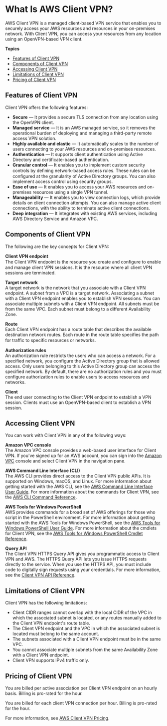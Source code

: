 # What Is AWS Client VPN?<a name="what-is"></a>

AWS Client VPN is a managed client\-based VPN service that enables you to securely access your AWS resources and resources in your on\-premises network\. With Client VPN, you can access your resources from any location using an OpenVPN\-based VPN client\.

**Topics**
+ [Features of Client VPN](#what-is-features)
+ [Components of Client VPN](#what-is-components)
+ [Accessing Client VPN](#what-is-access)
+ [Limitations of Client VPN](#what-is-limitations)
+ [Pricing of Client VPN](#what-is-pricing)

## Features of Client VPN<a name="what-is-features"></a>

Client VPN offers the following features:
+ **Secure** — It provides a secure TLS connection from any location using the OpenVPN client\.
+ **Managed service** — It is an AWS managed service, so it removes the operational burden of deploying and managing a third\-party remote access VPN solution\.
+ **Highly available and elastic** — It automatically scales to the number of users connecting to your AWS resources and on\-premises resources\.
+ **Authentication** — It supports client authentication using Active Directory and certificate\-based authentication\.
+ **Granular control** — It enables you to implement custom security controls by deﬁning network\-based access rules\. These rules can be configured at the granularity of Active Directory groups\. You can also implement access control using security groups\.
+ **Ease of use** — It enables you to access your AWS resources and on\-premises resources using a single VPN tunnel\.
+ **Manageability** — It enables you to view connection logs, which provide details on client connection attempts\. You can also manage active client connections, with the ability to terminate active client connections\.
+ **Deep integration** — It integrates with existing AWS services, including AWS Directory Service and Amazon VPC\.

## Components of Client VPN<a name="what-is-components"></a>

The following are the key concepts for Client VPN:

**Client VPN endpoint**  
The Client VPN endpoint is the resource you create and conﬁgure to enable and manage client VPN sessions\. It is the resource where all client VPN sessions are terminated\.

**Target network**  
A target network is the network that you associate with a Client VPN endpoint\. A subnet from a VPC is a target network\. Associating a subnet with a Client VPN endpoint enables you to establish VPN sessions\. You can associate multiple subnets with a Client VPN endpoint\. All subnets must be from the same VPC\. Each subnet must belong to a different Availability Zone\.

**Route**  
Each Client VPN endpoint has a route table that describes the available destination network routes\. Each route in the route table specifies the path for traﬃc to speciﬁc resources or networks\.

**Authorization rules**  
An authorization rule restricts the users who can access a network\. For a specified network, you configure the Active Directory group that is allowed access\. Only users belonging to this Active Directory group can access the specified network\. By default, there are no authorization rules and you must configure authorization rules to enable users to access resources and networks\. 

**Client**  
The end user connecting to the Client VPN endpoint to establish a VPN session\. Clients must use an OpenVPN\-based client to establish a VPN session\.

## Accessing Client VPN<a name="what-is-access"></a>

You can work with Client VPN in any of the following ways:

**Amazon VPC console**  
The Amazon VPC console provides a web\-based user interface for Client VPN\. If you've signed up for an AWS account, you can sign into the [Amazon VPC](https://console.aws.amazon.com/vpc/) console and select Client VPN in the navigation pane\.

**AWS Command Line Interface \(CLI\)**  
The AWS CLI provides direct access to the Client VPN public APIs\. It is supported on Windows, macOS, and Linux\. For more information about getting started with the AWS CLI, see the [AWS Command Line Interface User Guide](https://docs.aws.amazon.com/cli/latest/userguide/)\. For more information about the commands for Client VPN, see the [AWS CLI Command Reference](https://docs.aws.amazon.com/cli/latest/reference/)\.

**AWS Tools for Windows PowerShell**  
AWS provides commands for a broad set of AWS offerings for those who script in the PowerShell environment\. For more information about getting started with the AWS Tools for Windows PowerShell, see the [AWS Tools for Windows PowerShell User Guide](https://docs.aws.amazon.com/powershell/latest/userguide/)\. For more information about the cmdlets for Client VPN, see the [AWS Tools for Windows PowerShell Cmdlet Reference](https://docs.aws.amazon.com/powershell/latest/reference/)\.

**Query API**  
The Client VPN HTTPS Query API gives you programmatic access to Client VPN and AWS\. The HTTPS Query API lets you issue HTTPS requests directly to the service\. When you use the HTTPS API, you must include code to digitally sign requests using your credentials\. For more information, see the [Client VPN API Reference]()\.

## Limitations of Client VPN<a name="what-is-limitations"></a>

Client VPN has the following limitations:
+ Client CIDR ranges cannot overlap with the local CIDR of the VPC in which the associated subnet is located, or any routes manually added to the Client VPN endpoint's route table\.
+ The Client VPN endpoint and the VPC in which the associated subnet is located must belong to the same account\.
+ The subnets associated with a Client VPN endpoint must be in the same VPC\.
+ You cannot associate multiple subnets from the same Availability Zone with a Client VPN endpoint\. 
+ Client VPN supports IPv4 traffic only\.

## Pricing of Client VPN<a name="what-is-pricing"></a>

You are billed per active association per Client VPN endpoint on an hourly basis\. Billing is pro\-rated for the hour\.

You are billed for each client VPN connection per hour\. Billing is pro\-rated for the hour\.

For more information, see [AWS Client VPN Pricing](https://aws.amazon.com/vpn/pricing/)\.